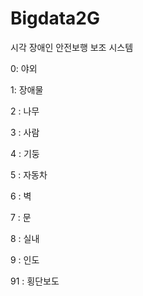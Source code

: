 # Bigdata2G
시각 장애인 안전보행 보조 시스템

0: 야외

1: 장애물

2 : 나무

3 : 사람

4 : 기둥

5 : 자동차

6 : 벽

7 : 문

8 : 실내

9 : 인도

91 : 횡단보도
